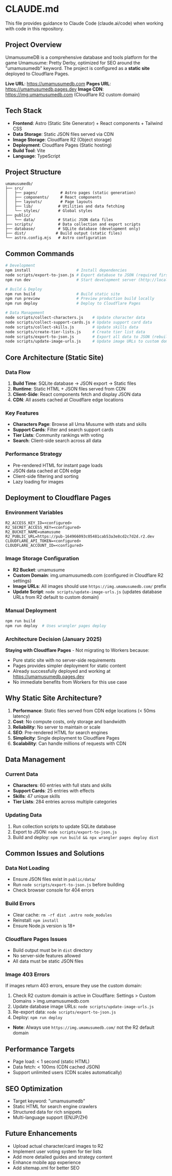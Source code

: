 # CLAUDE.md

This file provides guidance to Claude Code (claude.ai/code) when working with code in this repository.

## Project Overview

UmamusumeDB is a comprehensive database and tools platform for the game Umamusume: Pretty Derby, optimized for SEO around the "umamusumedb" keyword. The project is configured as a **static site** deployed to Cloudflare Pages.

**Live URL**: https://umamusumedb.com
**Pages URL**: https://umamusumedb.pages.dev
**Image CDN**: https://img.umamusumedb.com (Cloudflare R2 custom domain)

## Tech Stack

- **Frontend**: Astro (Static Site Generator) + React components + Tailwind CSS
- **Data Storage**: Static JSON files served via CDN
- **Image Storage**: Cloudflare R2 (Object storage)
- **Deployment**: Cloudflare Pages (Static hosting)
- **Build Tool**: Vite
- **Language**: TypeScript

## Project Structure

```
umamusumedb/
├── src/
│   ├── pages/          # Astro pages (static generation)
│   ├── components/     # React components
│   ├── layouts/        # Page layouts
│   ├── lib/           # Utilities and data fetching
│   └── styles/        # Global styles
├── public/
│   └── data/          # Static JSON data files
├── scripts/           # Data collection and export scripts
├── database/          # SQLite database (development only)
├── dist/             # Build output (static files)
└── astro.config.mjs   # Astro configuration
```

## Common Commands

```bash
# Development
npm install                    # Install dependencies
node scripts/export-to-json.js # Export database to JSON (required first time)
npm run dev                    # Start development server (http://localhost:4321)

# Build & Deploy
npm run build                  # Build static site
npm run preview                # Preview production build locally
npm run deploy                 # Deploy to Cloudflare Pages

# Data Management
node scripts/collect-characters.js    # Update character data
node scripts/collect-support-cards.js # Update support card data
node scripts/collect-skills.js        # Update skills data
node scripts/create-tier-lists.js     # Create tier list data
node scripts/export-to-json.js        # Export all data to JSON (rebuild JSON files)
node scripts/update-image-urls.js     # Update image URLs to custom domain
```

## Core Architecture (Static Site)

### Data Flow
1. **Build Time**: SQLite database → JSON export → Static files
2. **Runtime**: Static HTML + JSON files served from CDN
3. **Client-Side**: React components fetch and display JSON data
4. **CDN**: All assets cached at Cloudflare edge locations

### Key Features
- **Characters Page**: Browse all Uma Musume with stats and skills
- **Support Cards**: Filter and search support cards
- **Tier Lists**: Community rankings with voting
- **Search**: Client-side search across all data

### Performance Strategy
- Pre-rendered HTML for instant page loads
- JSON data cached at CDN edge
- Client-side filtering and sorting
- Lazy loading for images

## Deployment to Cloudflare Pages

### Environment Variables
```env
R2_ACCESS_KEY_ID=<configured>
R2_SECRET_ACCESS_KEY=<configured>
R2_BUCKET_NAME=umamusume
R2_PUBLIC_URL=https://pub-164966093c05481cab53a3e8cd2c7d2d.r2.dev
CLOUDFLARE_API_TOKEN=<configured>
CLOUDFLARE_ACCOUNT_ID=<configured>
```

### Image Storage Configuration
- **R2 Bucket**: umamusume
- **Custom Domain**: img.umamusumedb.com (configured in Cloudflare R2 settings)
- **Image URLs**: All images should use `https://img.umamusumedb.com/` prefix
- **Update Script**: `node scripts/update-image-urls.js` (updates database URLs from R2 default to custom domain)

### Manual Deployment
```bash
npm run build
npm run deploy  # Uses wrangler pages deploy
```

### Architecture Decision (January 2025)
**Staying with Cloudflare Pages** - Not migrating to Workers because:
- Pure static site with no server-side requirements
- Pages provides simpler deployment for static content
- Already successfully deployed and working at https://umamusumedb.pages.dev
- No immediate benefits from Workers for this use case

## Why Static Site Architecture?

1. **Performance**: Static files served from CDN edge locations (< 50ms latency)
2. **Cost**: No compute costs, only storage and bandwidth
3. **Reliability**: No server to maintain or scale
4. **SEO**: Pre-rendered HTML for search engines
5. **Simplicity**: Single deployment to Cloudflare Pages
6. **Scalability**: Can handle millions of requests with CDN

## Data Management

### Current Data
- **Characters**: 60 entries with full stats and skills
- **Support Cards**: 25 entries with effects
- **Skills**: 47 unique skills
- **Tier Lists**: 284 entries across multiple categories

### Updating Data
1. Run collection scripts to update SQLite database
2. Export to JSON: `node scripts/export-to-json.js`
3. Build and deploy: `npm run build && npx wrangler pages deploy dist`

## Common Issues and Solutions

### Data Not Loading
- Ensure JSON files exist in `public/data/`
- Run `node scripts/export-to-json.js` before building
- Check browser console for 404 errors

### Build Errors
- Clear cache: `rm -rf dist .astro node_modules`
- Reinstall: `npm install`
- Ensure Node.js version is 18+

### Cloudflare Pages Issues
- Build output must be in `dist` directory
- No server-side features allowed
- All data must be static JSON files

### Image 403 Errors
If images return 403 errors, ensure they use the custom domain:
1. Check R2 custom domain is active in Cloudflare: Settings > Custom Domains > img.umamusumedb.com
2. Update database image URLs: `node scripts/update-image-urls.js`
3. Re-export data: `node scripts/export-to-json.js`
4. Deploy: `npm run deploy`
- **Note**: Always use `https://img.umamusumedb.com/` not the R2 default domain

## Performance Targets

- Page load: < 1 second (static HTML)
- Data fetch: < 100ms (CDN cached JSON)
- Support unlimited users (CDN scales automatically)

## SEO Optimization

- Target keyword: "umamusumedb"
- Static HTML for search engine crawlers
- Structured data for rich snippets
- Multi-language support (EN/JP/ZH)

## Future Enhancements

- Upload actual character/card images to R2
- Implement user voting system for tier lists
- Add more detailed guides and strategy content
- Enhance mobile app experience
- Add sitemap.xml for better SEO